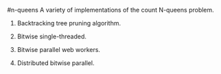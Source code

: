 #n-queens
A variety of implementations of the count N-queens problem.

1. Backtracking tree pruning algorithm.

2. Bitwise single-threaded.

3. Bitwise parallel web workers.

4. Distributed bitwise parallel.